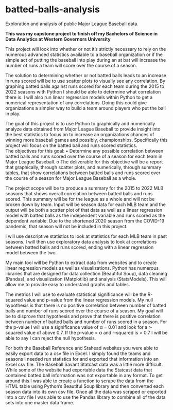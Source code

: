 # batted-balls-analysis
Exploration and analysis of public Major League Baseball data. 

**This was my capstone project to finish off my Bachelors of Science in Data Analytics at Western Governors University**

This project will look into whether or not it’s strictly necessary to rely on the numerous advanced statistics available to a baseball organization or if the simple act of putting the baseball into play during an at bat will increase the number of runs a team will score over the course of a season.  

The solution to determining whether or not batted balls leads to an increase in runs scored will be to use scatter plots to visually see any correlation. By graphing batted balls against runs scored for each team during the 2015 to 2022 seasons with Python I should be able to determine what correlation there is. I will also run linear regression models within Python to get a numerical representation of any correlations. Doing this could give organizations a simpler way to build a team around players who put the ball in play. 

The goal of this project is to use Python to graphically and numerically analyze data obtained from Major League Baseball to provide insight into the best statistics to focus on to increase an organizations chances of winning more baseball games and possibly, championships. Specifically this project will focus on the batted ball and runs scored statistics.  
The objectives for this goal:
  •	Determine any possible correlation between batted balls and runs scored over the course of a season for each team in Major League Baseball. 
    o	The deliverable for this objective will be a report that graphically, through scatter plots, and numerically, through summary tables, that show correlations between batted balls and runs scored over the course of a season for Major League Baseball as a whole. 

The project scope will be to produce a summary for the 2015 to 2022 MLB seasons that shows overall correlation between batted balls and runs scored. This summary will be for the league as a whole and will not be broken down by team. Input will be season data for each MLB team and the output will be both a scatter plot of that data as well as a linear regression model with batted balls as the independent variable and runs scored as the dependent variable. Due to the shortened 2020 season from the COVID-19 pandemic, that season will not be included in this project. 

I will use descriptive statistics to look at statistics for each MLB team in past seasons.  I will then use exploratory data analysis to look at correlations between batted balls and runs scored, ending with a linear regression model between the two. 


My main tool will be Python to extract data from websites and to create linear regression models as well as visualizations. Python has numerous libraries that are designed for data collection (Beautiful Soup), data cleaning (Pandas), and visualization (Matplotlib) and analysis (StatsModels). This will allow me to provide easy to understand graphs and tables. 

The metrics I will use to evaluate statistical significance will be the R-squared value and p-value from the linear regression models. My null hypothesis is that there is no positive correlation between number of batted balls and number of runs scored over the course of a season. My goal will be to disprove that hypothesis and prove that there is positive correlation between number of batted balls and number of runs scored in a season. For the p-value I will use a significance value of α = 0.01 and look for a r-squared value of above 0.7. If the p-value < α and r-squared is > 0.7 I will be able to say I can reject the null hypothesis. 

For both the Baseball Reference and Stahead websites you were able to easily export data to a csv file in Excel. I simply found the teams and seasons I needed run statistics for and exported that information into an Excel csv file. The Baseball Savant Statcast data was a little more difficult. While some of the website had exportable data the Statcast data that contained batted ball information was not exportable in any format. To get around this I was able to create a function to scrape the data from the HTML table using Python’s Beautiful Soup library and then converted each season data into its own csv file. Once all the data was scraped or exported into a csv file I was able to use the Pandas library to combine all of the data sets into one master data frame. 

